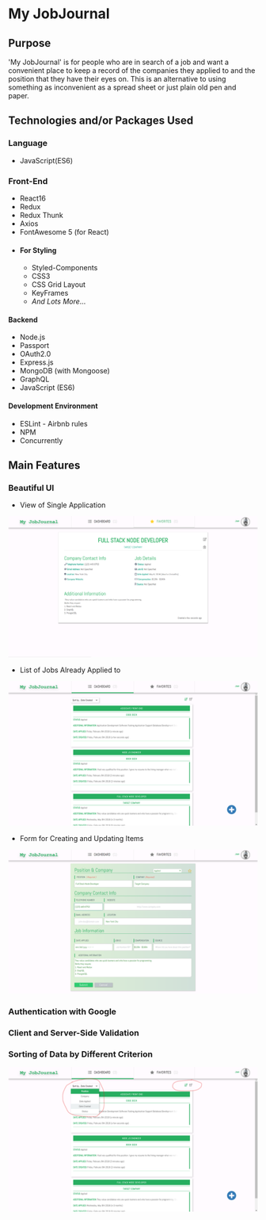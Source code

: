 # My JobJournal

## Purpose

'My JobJournal' is for people who are in search of a job and want a convenient place to keep a record of the companies they applied to and the position that they have their eyes on. This is an alternative to using something as inconvenient as a spread sheet or just plain old pen and paper.

## Technologies and/or Packages Used

### Language
* JavaScript(ES6)

### Front-End

* React16
* Redux
* Redux Thunk
* Axios
* FontAwesome 5 (for React)
* #### For Styling
  * Styled-Components
  * CSS3
  * CSS Grid Layout
  * KeyFrames
  * _And Lots More_...

#### Backend

* Node.js
* Passport
* OAuth2.0
* Express.js
* MongoDB (with Mongoose)
* GraphQL
* JavaScript (ES6)

#### Development Environment

* ESLint - Airbnb rules
* NPM
* Concurrently

## Main Features

### Beautiful UI

* View of Single Application

![View of Single Application](./images_for_readme/job_view.png)

* List of Jobs Already Applied to

![List of Jobs Already Applied to](./images_for_readme/List.png)

* Form for Creating and Updating Items

![Form](./images_for_readme/form.png)

### Authentication with Google

### Client and Server-Side Validation

### Sorting of Data by Different Criterion

![Sorting of Data by Different Criterion](./images_for_readme/sort_data.png)
